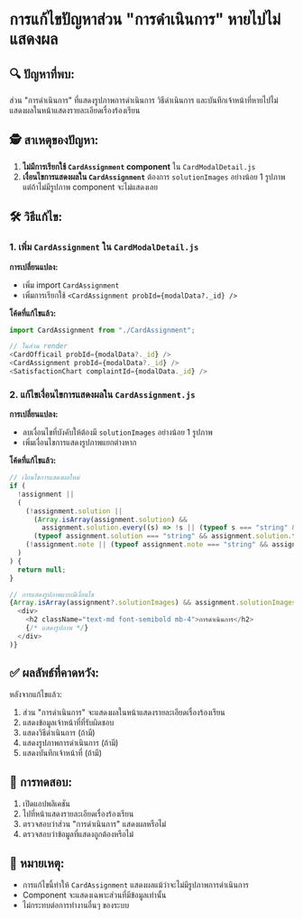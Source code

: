 # การแก้ไขปัญหาส่วน "การดำเนินการ" หายไปไม่แสดงผล

## 🔍 **ปัญหาที่พบ:**

ส่วน "การดำเนินการ" ที่แสดงรูปภาพการดำเนินการ วิธีดำเนินการ และบันทึกเจ้าหน้าที่หายไปไม่แสดงผลในหน้าแสดงรายละเอียดเรื่องร้องเรียน

## 🕵️ **สาเหตุของปัญหา:**

1. **ไม่มีการเรียกใช้ `CardAssignment` component** ใน `CardModalDetail.js`
2. **เงื่อนไขการแสดงผลใน `CardAssignment`** ต้องการ `solutionImages` อย่างน้อย 1 รูปภาพ แต่ถ้าไม่มีรูปภาพ component จะไม่แสดงเลย

## 🛠️ **วิธีแก้ไข:**

### 1. เพิ่ม `CardAssignment` ใน `CardModalDetail.js`

**การเปลี่ยนแปลง:**
- เพิ่ม import `CardAssignment`
- เพิ่มการเรียกใช้ `<CardAssignment probId={modalData?._id} />`

**โค้ดที่แก้ไขแล้ว:**
```javascript
import CardAssignment from "./CardAssignment";

// ในส่วน render
<CardOfficail probId={modalData?._id} />
<CardAssignment probId={modalData?._id} />
<SatisfactionChart complaintId={modalData._id} />
```

### 2. แก้ไขเงื่อนไขการแสดงผลใน `CardAssignment.js`

**การเปลี่ยนแปลง:**
- ลบเงื่อนไขที่บังคับให้ต้องมี `solutionImages` อย่างน้อย 1 รูปภาพ
- เพิ่มเงื่อนไขการแสดงรูปภาพแยกต่างหาก

**โค้ดที่แก้ไขแล้ว:**
```javascript
// เงื่อนไขการแสดงผลใหม่
if (
  !assignment ||
  (
    (!assignment.solution ||
      (Array.isArray(assignment.solution) &&
        assignment.solution.every((s) => !s || (typeof s === "string" && s.trim() === ""))) ||
      (typeof assignment.solution === "string" && assignment.solution.trim() === "")) &&
    (!assignment.note || (typeof assignment.note === "string" && assignment.note.trim() === ""))
  )
) {
  return null;
}

// การแสดงรูปภาพแบบมีเงื่อนไข
{Array.isArray(assignment?.solutionImages) && assignment.solutionImages.length > 0 && (
  <div>
    <h2 className="text-md font-semibold mb-4">การดำเนินการ</h2>
    {/* แสดงรูปภาพ */}
  </div>
)}
```

## ✅ **ผลลัพธ์ที่คาดหวัง:**

หลังจากแก้ไขแล้ว:
1. ส่วน "การดำเนินการ" จะแสดงผลในหน้าแสดงรายละเอียดเรื่องร้องเรียน
2. แสดงข้อมูลเจ้าหน้าที่ที่รับผิดชอบ
3. แสดงวิธีดำเนินการ (ถ้ามี)
4. แสดงรูปภาพการดำเนินการ (ถ้ามี)
5. แสดงบันทึกเจ้าหน้าที่ (ถ้ามี)

## 🔧 **การทดสอบ:**

1. เปิดแอปพลิเคชัน
2. ไปที่หน้าแสดงรายละเอียดเรื่องร้องเรียน
3. ตรวจสอบว่าส่วน "การดำเนินการ" แสดงผลหรือไม่
4. ตรวจสอบว่าข้อมูลที่แสดงถูกต้องหรือไม่

## 📝 **หมายเหตุ:**

- การแก้ไขนี้ทำให้ `CardAssignment` แสดงผลแม้ว่าจะไม่มีรูปภาพการดำเนินการ
- Component จะแสดงเฉพาะส่วนที่มีข้อมูลเท่านั้น
- ไม่กระทบต่อการทำงานอื่นๆ ของระบบ 